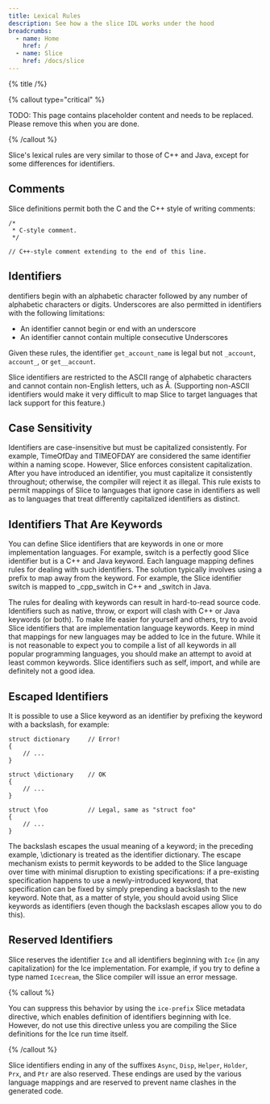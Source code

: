 ```yaml
---
title: Lexical Rules
description: See how a the slice IDL works under the hood
breadcrumbs:
  - name: Home
    href: /
  - name: Slice
    href: /docs/slice
---
```


{% title /%}

{% callout type="critical" %}

TODO: This page contains placeholder content and needs to be replaced. Please remove this when you are done.

{% /callout %}

Slice's lexical rules are very similar to those of C++ and Java, except for some differences for identifiers.

## Comments

Slice definitions permit both the C and the C++ style of writing comments:

```slice
/*
 * C-style comment.
 */

// C++-style comment extending to the end of this line.
```

## Identifiers

dentifiers begin with an alphabetic character followed by any number of alphabetic characters or digits. Underscores are
also permitted in identifiers with the following limitations:

- An identifier cannot begin or end with an underscore
- An identifier cannot contain multiple consecutive Underscores

Given these rules, the identifier `get_account_name` is legal but not `_account`, `account_`, or `get__account`.

Slice identifiers are restricted to the ASCII range of alphabetic characters and cannot contain non-English letters,
uch as Å. (Supporting non-ASCII identifiers would make it very difficult to map Slice to target languages that lack
support for this feature.)

## Case Sensitivity

Identifiers are case-insensitive but must be capitalized consistently. For example, TimeOfDay and TIMEOFDAY are
considered the same identifier within a naming scope. However, Slice enforces consistent capitalization. After you have
introduced an identifier, you must capitalize it consistently throughout; otherwise, the compiler will reject it as
illegal. This rule exists to permit mappings of Slice to languages that ignore case in identifiers as well as to
languages that treat differently capitalized identifiers as distinct.

## Identifiers That Are Keywords

You can define Slice identifiers that are keywords in one or more implementation languages. For example, switch is a
perfectly good Slice identifier but is a C++ and Java keyword. Each language mapping defines rules for dealing with
such identifiers. The solution typically involves using a prefix to map away from the keyword. For example, the Slice
identifier switch is mapped to \_cpp_switch in C++ and \_switch in Java.

The rules for dealing with keywords can result in hard-to-read source code. Identifiers such as native, throw, or export
will clash with C++ or Java keywords (or both). To make life easier for yourself and others, try to avoid Slice
identifiers that are implementation language keywords. Keep in mind that mappings for new languages may be added to Ice
in the future. While it is not reasonable to expect you to compile a list of all keywords in all popular programming
languages, you should make an attempt to avoid at least common keywords. Slice identifiers such as self, import, and
while are definitely not a good idea.

## Escaped Identifiers

It is possible to use a Slice keyword as an identifier by prefixing the keyword with a backslash, for example:

```slice
struct dictionary     // Error!
{
    // ...
}

struct \dictionary    // OK
{
    // ...
}

struct \foo           // Legal, same as "struct foo"
{
    // ...
}
```

The backslash escapes the usual meaning of a keyword; in the preceding example, \dictionary is treated as the identifier
dictionary. The escape mechanism exists to permit keywords to be added to the Slice language over time with minimal
disruption to existing specifications: if a pre-existing specification happens to use a newly-introduced keyword, that
specification can be fixed by simply prepending a backslash to the new keyword. Note that, as a matter of style, you
should avoid using Slice keywords as identifiers (even though the backslash escapes allow you to do this).

## Reserved Identifiers

Slice reserves the identifier `Ice` and all identifiers beginning with `Ice` (in any capitalization) for the Ice
implementation. For example, if you try to define a type named `Icecream`, the Slice compiler will issue an error
message.

{% callout %}

You can suppress this behavior by using the `ice-prefix` Slice metadata directive, which enables definition of
identifiers beginning with Ice. However, do not use this directive unless you are compiling the Slice definitions for
the Ice run time itself.

{% /callout %}

Slice identifiers ending in any of the suffixes `Async`, `Disp`, `Helper`, `Holder`, `Prx`, and `Ptr` are also reserved.
These endings are used by the various language mappings and are reserved to prevent name clashes in the generated code.

